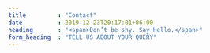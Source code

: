 ```yaml
---
title         : "Contact"
date          : 2019-12-23T20:17:01+06:00
heading       : "<span>Don’t be shy. Say Hello.</span>"
form_heading  : "TELL US ABOUT YOUR QUERY"
---
```


